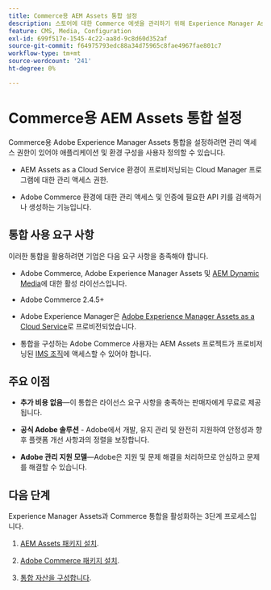 ```yaml
---
title: Commerce용 AEM Assets 통합 설정
description: 스토어에 대한 Commerce 에셋을 관리하기 위해 Experience Manager Assets 환경을 설정하고 구성하는 방법에 대해 알아봅니다.
feature: CMS, Media, Configuration
exl-id: 699f517e-1545-4c22-aa8d-9c8d60d352af
source-git-commit: f64975793edc88a34d75965c8fae4967fae801c7
workflow-type: tm+mt
source-wordcount: '241'
ht-degree: 0%

---
```


# Commerce용 AEM Assets 통합 설정

Commerce용 Adobe Experience Manager Assets 통합을 설정하려면 관리 액세스 권한이 있어야 애플리케이션 및 환경 구성을 사용자 정의할 수 있습니다.

- AEM Assets as a Cloud Service 환경이 프로비저닝되는 Cloud Manager 프로그램에 대한 관리 액세스 권한.

- Adobe Commerce 환경에 대한 관리 액세스 및 인증에 필요한 API 키를 검색하거나 생성하는 기능입니다.

## 통합 사용 요구 사항

이러한 통합을 활용하려면 기업은 다음 요구 사항을 충족해야 합니다.

- Adobe Commerce, Adobe Experience Manager Assets 및 [AEM Dynamic Media](https://experienceleague.adobe.com/ko/docs/experience-manager-65/content/assets/dynamic/administering-dynamic-media)에 대한 활성 라이선스입니다.

- Adobe Commerce 2.4.5+

- Adobe Experience Manager은 [Adobe Experience Manager Assets as a Cloud Service](https://experienceleague.adobe.com/ko/docs/experience-manager-cloud-service/content/assets/overview)로 프로비전되었습니다.

- 통합을 구성하는 Adobe Commerce 사용자는 AEM Assets 프로젝트가 프로비저닝된 [IMS 조직](https://experienceleague.adobe.com/ko/docs/core-services/interface/administration/organizations#concept_EA8AEE5B02CF46ACBDAD6A8508646255)에 액세스할 수 있어야 합니다.

## 주요 이점

- **추가 비용 없음**—이 통합은 라이선스 요구 사항을 충족하는 판매자에게 무료로 제공됩니다.

- **공식 Adobe 솔루션** - Adobe에서 개발, 유지 관리 및 완전히 지원하여 안정성과 향후 플랫폼 개선 사항과의 정렬을 보장합니다.

- **Adobe 관리 지원 모델**—Adobe은 지원 및 문제 해결을 처리하므로 안심하고 문제를 해결할 수 있습니다.

## 다음 단계

Experience Manager Assets과 Commerce 통합을 활성화하는 3단계 프로세스입니다.

1. [AEM Assets 패키지 설치](aem-assets-configure-aem.md).

1. [Adobe Commerce 패키지 설치](aem-assets-configure-aem.md).

1. [통합 자산을 구성합니다](aem-assets-setup-synchronization.md).
